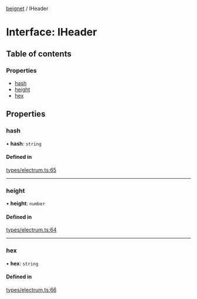 [beignet](../README.md) / IHeader

# Interface: IHeader

## Table of contents

### Properties

- [hash](IHeader.md#hash)
- [height](IHeader.md#height)
- [hex](IHeader.md#hex)

## Properties

### hash

• **hash**: `string`

#### Defined in

[types/electrum.ts:65](https://github.com/synonymdev/beignet/blob/8f99086/src/types/electrum.ts#L65)

___

### height

• **height**: `number`

#### Defined in

[types/electrum.ts:64](https://github.com/synonymdev/beignet/blob/8f99086/src/types/electrum.ts#L64)

___

### hex

• **hex**: `string`

#### Defined in

[types/electrum.ts:66](https://github.com/synonymdev/beignet/blob/8f99086/src/types/electrum.ts#L66)
